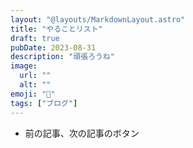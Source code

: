 ```yaml
---
layout: "@layouts/MarkdownLayout.astro"
title: "やることリスト"
draft: true
pubDate: 2023-08-31
description: "頑張ろうね"
image:
  url: ""
  alt: ""
emoji: "📃"
tags: ["ブログ"]
---
```


- 前の記事、次の記事のボタン
